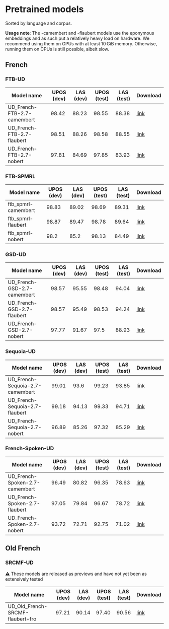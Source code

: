 # Pretrained models

Sorted by language and corpus.

**Usage note**: The -camembert and -flaubert models use the eponymous embeddings and as such put a
relatively heavy load on hardware. We recommend using them on GPUs with at least 10 GiB memory. Otherwise,
running them on CPUs is still possible, albeit slow.

## French

### FTB-UD

| Model name                  | UPOS (dev) | LAS (dev) | UPOS (test) | LAS (test) | Download                            |
| --------------------------- | ---------- | --------- | ----------- | ---------- | ----------------------------------- |
| UD_French-FTB-2.7-camembert | 98.42      | 88.23     | 98.55       | 88.38      | [link][UD_French-FTB-2.7-camembert] |
| UD_French-FTB-2.7-flaubert  | 98.51      | 88.26     | 98.58       | 88.55      | [link][UD_French-FTB-2.7-flaubert]  |
| UD_French-FTB-2.7-nobert    | 97.81      | 84.69     | 97.85       | 83.93      | [link][UD_French-FTB-2.7-nobert]    |

[UD_French-FTB-2.7-camembert]: https://sharedocs.huma-num.fr/wl/?id=qu7IhWYrISIcQDrHUzcf774JkCXfyBI1

[UD_French-FTB-2.7-flaubert]: https://sharedocs.huma-num.fr/wl/?id=6b2tnCQf9HFTEZsdnTmnEvAbloPubjNV

[UD_French-FTB-2.7-nobert]: https://sharedocs.huma-num.fr/wl/?id=lCtafL0B6z53Rxc6MXbJM2d4kpZq0p0e

### FTB-SPMRL

| Model name          | UPOS (dev) | LAS (dev) | UPOS (test) | LAS (test) | Download                    |
| ------------------- | ---------- | --------- | ----------- | ---------- | --------------------------- |
| ftb_spmrl-camembert | 98.83      | 89.02     | 98.69       | 89.31      | [link][ftb_spmrl-camembert] |
| ftb_spmrl-flaubert  | 98.87      | 89.47     | 98.78       | 89.64      | [link][ftb_spmrl-flaubert]  |
| ftb_spmrl-nobert    | 98.2       | 85.2      | 98.13       | 84.49      | [link][ftb_spmrl-nobert]    |

[ftb_spmrl-camembert]: https://sharedocs.huma-num.fr/wl/?id=CkLcU78r5JZ6hDZ5OBuyUJM9ffh6ksgn

[ftb_spmrl-flaubert]: https://sharedocs.huma-num.fr/wl/?id=Hqv26oIWT4cSqSET5OTo82rxxfCTrTln

[ftb_spmrl-nobert]: https://sharedocs.huma-num.fr/wl/?id=8620wtCFnVcvmuP6i2njblOd4dXdGtmV

### GSD-UD

| Model name                  | UPOS (dev) | LAS (dev) | UPOS (test) | LAS (test) | Download                            |
| --------------------------- | ---------- | --------- | ----------- | ---------- | ----------------------------------- |
| UD_French-GSD-2.7-camembert | 98.57      | 95.55     | 98.48       | 94.04      | [link][UD_French-GSD-2.7-camembert] |
| UD_French-GSD-2.7-flaubert  | 98.57      | 95.49     | 98.53       | 94.24      | [link][UD_French-GSD-2.7-flaubert]  |
| UD_French-GSD-2.7-nobert    | 97.77      | 91.67     | 97.5        | 88.93      | [link][UD_French-GSD-2.7-nobert]    |

[UD_French-GSD-2.7-camembert]: https://sharedocs.huma-num.fr/wl/?id=3Ax0VXpnsmUuzqTHPnunBnUVW6AgS1rC

[UD_French-GSD-2.7-flaubert]: https://sharedocs.huma-num.fr/wl/?id=5u7UgVA9cN3GHI6VmyUTvmQI6iDyyU8S

[UD_French-GSD-2.7-nobert]: https://sharedocs.huma-num.fr/wl/?id=xTQ6Bt1EiKakjLsn9xUUe7UGDcXjeu19

### Sequoia-UD

| Model name                      | UPOS (dev) | LAS (dev) | UPOS (test) | LAS (test) | Download                                |
| ------------------------------- | ---------- | --------- | ----------- | ---------- | --------------------------------------- |
| UD_French-Sequoia-2.7-camembert | 99.01      | 93.6      | 99.23       | 93.85      | [link][UD_French-Sequoia-2.7-camembert] |
| UD_French-Sequoia-2.7-flaubert  | 99.18      | 94.13     | 99.33       | 94.71      | [link][UD_French-Sequoia-2.7-flaubert]  |
| UD_French-Sequoia-2.7-nobert    | 96.89      | 85.26     | 97.32       | 85.29      | [link][UD_French-Sequoia-2.7-nobert]    |

[UD_French-Sequoia-2.7-camembert]: https://sharedocs.huma-num.fr/wl/?id=GW5ue77TNS99lQAZJ8fb5ujtj1rEmBfj

[UD_French-Sequoia-2.7-flaubert]: https://sharedocs.huma-num.fr/wl/?id=z6NYjiGPVVzOEfTJQ5pQFRYfvpbzVcQq

[UD_French-Sequoia-2.7-nobert]: https://sharedocs.huma-num.fr/wl/?id=TLhIy5ShxzEOPBUd8YaftFSI99E1qxQk

### French-Spoken-UD

| Model name                     | UPOS (dev) | LAS (dev) | UPOS (test) | LAS (test) | Download                               |
| ------------------------------ | ---------- | --------- | ----------- | ---------- | -------------------------------------- |
| UD_French-Spoken-2.7-camembert | 96.49      | 80.82     | 96.35       | 78.63      | [link][UD_French-Spoken-2.7-camembert] |
| UD_French-Spoken-2.7-flaubert  | 97.05      | 79.84     | 96.67       | 78.72      | [link][UD_French-Spoken-2.7-flaubert]  |
| UD_French-Spoken-2.7-nobert    | 93.72      | 72.71     | 92.75       | 71.02      | [link][UD_French-Spoken-2.7-nobert]    |

[UD_French-Spoken-2.7-camembert]: https://sharedocs.huma-num.fr/wl/?id=MiCoXaMelAQEzxZGzzKTrSGmCIGfNwFd

[UD_French-Spoken-2.7-flaubert]: https://sharedocs.huma-num.fr/wl/?id=x6BswC571NYGO2760Imz4ShtgURajIua

[UD_French-Spoken-2.7-nobert]: https://sharedocs.huma-num.fr/wl/?id=2g7oP1qGb1gxH6M2fjEnRi0N6UNVBh6H

## Old French

### SRCMF-UD

⚠ These models are released as previews and have not yet been as extensively tested

| Model name                       | UPOS (dev) | LAS (dev) | UPOS (test) | LAS (test) | Download                                 |
| -------------------------------- | ---------- | --------- | ----------- | ---------- | ---------------------------------------- |
| UD_Old_French-SRCMF-flaubert+fro | 97.21      | 90.14     | 97.40       | 90.56      | [link][UD_Old_French-SRCMF-flaubert+fro] |

[UD_Old_French-SRCMF-flaubert+fro]: https://sharedocs.huma-num.fr/wl/?id=U3LQ1dGJmzJfIchpTMGyzU7TDmALQy9E
